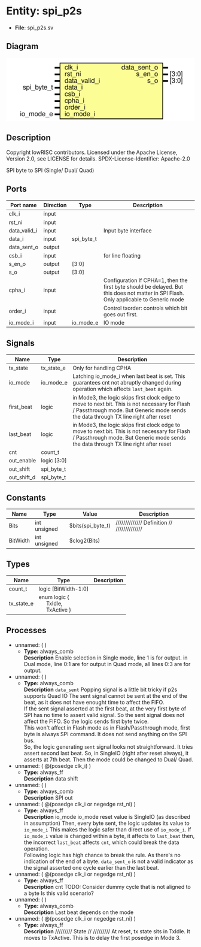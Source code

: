 # Entity: spi_p2s

- **File**: spi_p2s.sv
## Diagram

![Diagram](spi_p2s.svg "Diagram")
## Description

 Copyright lowRISC contributors.
 Licensed under the Apache License, Version 2.0, see LICENSE for details.
 SPDX-License-Identifier: Apache-2.0

 SPI byte to SPI (Single/ Dual/ Quad)

## Ports

| Port name    | Direction | Type       | Description                                                                                                                               |
| ------------ | --------- | ---------- | ----------------------------------------------------------------------------------------------------------------------------------------- |
| clk_i        | input     |            |                                                                                                                                           |
| rst_ni       | input     |            |                                                                                                                                           |
| data_valid_i | input     |            |  Input byte interface                                                                                                                     |
| data_i       | input     | spi_byte_t |                                                                                                                                           |
| data_sent_o  | output    |            |                                                                                                                                           |
| csb_i        | input     |            | for line floating                                                                                                                         |
| s_en_o       | output    | [3:0]      |                                                                                                                                           |
| s_o          | output    | [3:0]      |                                                                                                                                           |
| cpha_i       | input     |            |  Configuration If CPHA=1, then the first byte should be delayed.  But this does not matter in SPI Flash. Only applicable to Generic mode  |
| order_i      | input     |            |  Control txorder: controls which bit goes out first.                                                                                      |
| io_mode_i    | input     | io_mode_e  |  IO mode                                                                                                                                  |
## Signals

| Name        | Type        | Description                                                                                                                                                                               |
| ----------- | ----------- | ----------------------------------------------------------------------------------------------------------------------------------------------------------------------------------------- |
| tx_state    | tx_state_e  | Only for handling CPHA                                                                                                                                                                    |
| io_mode     | io_mode_e   |  Latching io_mode_i when last beat is set.  This guarantees cnt not abruptly changed during operation  which affects `last_beat` again.                                                   |
| first_beat  | logic       |  in Mode3, the logic skips first clock edge to move to next bit.  This is not necessary for Flash / Passthrough mode. But Generic mode  sends the data through TX line right after reset  |
| last_beat   | logic       |  in Mode3, the logic skips first clock edge to move to next bit.  This is not necessary for Flash / Passthrough mode. But Generic mode  sends the data through TX line right after reset  |
| cnt         | count_t     |                                                                                                                                                                                           |
| out_enable  | logic [3:0] |                                                                                                                                                                                           |
| out_shift   | spi_byte_t  |                                                                                                                                                                                           |
| out_shift_d | spi_byte_t  |                                                                                                                                                                                           |
## Constants

| Name     | Type         | Value             | Description                                   |
| -------- | ------------ | ----------------- | --------------------------------------------- |
| Bits     | int unsigned | $bits(spi_byte_t) | //////////////  Definition // //////////////  |
| BitWidth | int unsigned | $clog2(Bits)      |                                               |
## Types

| Name       | Type                                                                                                              | Description |
| ---------- | ----------------------------------------------------------------------------------------------------------------- | ----------- |
| count_t    | logic [BitWidth-1:0]                                                                                              |             |
| tx_state_e | enum logic {<br><span style="padding-left:20px">     TxIdle,<br><span style="padding-left:20px">     TxActive   } |             |
## Processes
- unnamed: (  )
  - **Type:** always_comb
</br>**Description**
 Enable selection  in Single mode, line 1 is for output.  in Dual mode, line 0:1 are for output  in Quad mode, all lines 0:3 are for output. 
- unnamed: (  )
  - **Type:** always_comb
</br>**Description**
 `data_sent`  Popping signal is a little bit tricky if p2s supports Quad IO  The sent signal cannot be sent at the end of the beat, as it does not have  enought time to affect the FIFO.<br>  If the sent signal asserted at the first beat, at the very first byte of  SPI has no time to assert valid signal. So the sent signal does not affect  the FIFO. So the logic sends first byte twice.<br>  This won't affect in Flash mode as in Flash/Passthrough mode, first byte is  always SPI command. It does not send anything on the SPI bus.<br>  So, the logic generating `sent` signal looks not straightforward. It tries  assert second last beat. So, in SingleIO (right after reset always), it  asserts at 7th beat. Then the mode could be changed to Dual/ Quad. 
- unnamed: ( @(posedge clk_i) )
  - **Type:** always_ff
</br>**Description**
 data shift 
- unnamed: (  )
  - **Type:** always_comb
</br>**Description**
 SPI out 
- unnamed: ( @(posedge clk_i or negedge rst_ni) )
  - **Type:** always_ff
</br>**Description**
 io_mode  io_mode reset value is SingleIO (as described in assumption)  Then, every byte sent, the logic updates its value to `io_mode_i`  This makes the logic safer than direct use of `io_mode_i`.  If `io_mode_i` value is changed within a byte, it affects to `last_beat`  then, the incorrect `last_beat` affects `cnt`, which could break  the data operation.<br>  Following logic has high chance to break the rule. As there's no  indication of the end of a byte. `data_sent_o` is not a valid indicator  as the signal asserted one cycle earlier than the last beat. 
- unnamed: ( @(posedge clk_i or negedge rst_ni) )
  - **Type:** always_ff
</br>**Description**
 cnt  TODO: Consider dummy cycle that is not aligned to a byte        Is this valid scenario? 
- unnamed: (  )
  - **Type:** always_comb
</br>**Description**
 Last beat depends on the mode 
- unnamed: ( @(posedge clk_i or negedge rst_ni) )
  - **Type:** always_ff
</br>**Description**
/////////  State // /////////  At reset, tx state sits in TxIdle. It moves to TxActive.  This is to delay the first posedge in Mode 3. 
